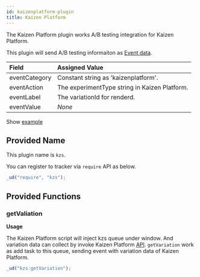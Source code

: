 ```yaml
---
id: kaizenplatform-plugin
title: Kaizen Platform
---
```


The Kaizen Platform plugin works A/B testing integration for Kaizen Platform.

This plugin will send A/B testing informaiton as [Event data](./field-reference.html#event-tracking).

| Field         | Assigned Value                                |
| :------------ | :-------------------------------------------- |
| eventCategory | Constant string as 'kaizenplatform'.          |
| eventAction   | The experimentType string in Kaizen Platform. |
| eventLabel    | The variationId for renderd.                  |
| eventValue    | _None_                                        |

Show [example](https://userdive.github.io/agent.js/kaizen-platform/)

## Provided Name

This plugin name is `kzs`.

You can register to tracker via `require` API as below.

```js
_ud("require", "kzs");
```

## Provided Functions

### getValiation

**Usage**

The Kaizen Platform script will inject kzs queue under window.
And variation data can collect by invoke Kaizen Platform [API](https://support.kaizenplatform.net/hc/en-us/articles/206075262-Collecting-Variation-data).
`getVariation` work as add task to this queue, sending event with variation data of Kaizen Platform.

```js
_ud("kzs:getVariation");
```
